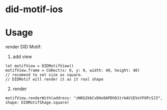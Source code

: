 # did-motif-ios

# Usage

render DID Motif:

1. add view 

```
let motifView = DIDMotifView()
motifView.frame = CGRect(x: 0, y: 0, width: 40, height: 40) 
// recomend to set size as square.
// DIDMotif will render it as it real shape

```

2.  render

```
motifView.renderWith(address: "zNKb2kbCvDHo9APDhD1trbAV1EVoYF6PcSJ3", shape: DIDMotifShage.square)
```
